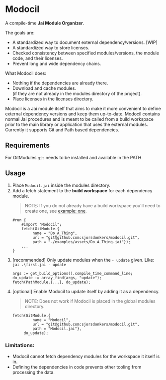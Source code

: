 # Modocil
A compile-time **Jai Module Organizer**.

The goals are:
- A standardized way to document external dependency/versions. [WIP]
- A standardized way to store licenses.
- Checked consistency between specified modules/versions, the module code, and their licenses.
- Prevent long and wide dependency chains.

What Modocil does:
- Nothing if the dependencies are already there.
- Download and cache modules.  
(if they are not already in the modules directory of the project).
- Place licenses in the licenses directory.

Modocil is a Jai module itself that aims to make it more convenient to define external dependency versions and keep them up-to-date.
Modocil contains normal Jai procedures and is meant to be called from a build workspace prior to the main library or application that uses the external modules.
Currently it supports Git and Path based dependencies.

## Requirements
For GitModules `git` needs to be installed and available in the PATH.

## Usage
1. Place `Modocil.jai` inside the modules directory.
1. Add a fetch statement to the **build workspace** for each dependency module.
   >NOTE: If you do not already have a build workspace you'll need to create one, see [example: one](./examples/one/first.jai).
   ```jai
   #run {
       #import "Modocil";
       fetch(GitModule.{
            name = "Do_A_Thing",
            url = "git@github.com:sjorsdonkers/modocil.git",
            path = "./examples/assets/Do_A_Thing.jai"});
       ...
   }
   ```
1. [recommended] Only update modules when the `- update` given. Like: `jai .\first.jai - update`
   ```jai
   args := get_build_options().compile_time_command_line;
   do_update := array_find(args, "update");
   fetch(PathModule.{...}, do_update);
   ```
1. [optional] Enable Modocil to update itself by adding it as a dependency.
   >NOTE: Does not work if Modocil is placed in the global modules directory.
   ```jai
   fetch(GitModule.{
            name = "Modocil",
            url = "git@github.com:sjorsdonkers/modocil.git",
            path = "Modocil.jai"}, 
        do_update);
   ```

### Limitations:
- Modocil cannot fetch dependency modules for the workspace it itself is in.
- Defining the dependencies in code prevents other tooling from processing the data.
